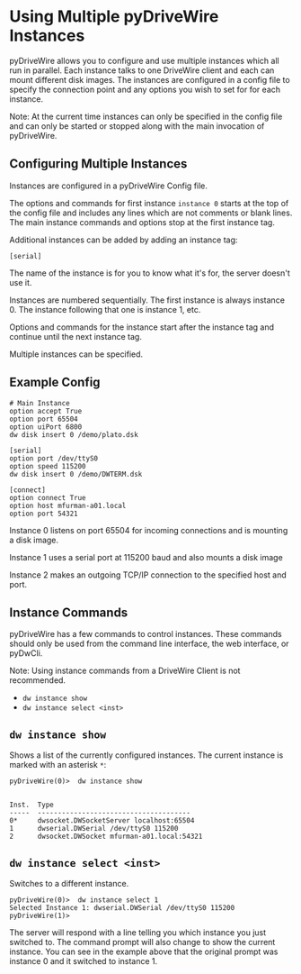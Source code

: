 # Using Multiple pyDriveWire Instances

pyDriveWire allows you to configure and use multiple instances which all run in parallel.  Each instance talks to one DriveWire client and each can mount different disk images.  The instances are configured in a config file to specify the connection point and any options you wish to set for for each instance.

Note:  At the current time instances can only be specified in the config file and can only be started or stopped along with the main invocation of pyDriveWire.

## Configuring Multiple Instances

Instances are configured in a pyDriveWire Config file.

The options and commands for first instance `instance 0`  starts at the top of the config file and includes any lines which are not comments or blank lines.  The main instance commands and options stop at the first instance tag.

Additional instances can be added by adding an instance tag:

    [serial]
    
The name of the instance is for you to know what it's for, the server doesn't use it.

Instances are numbered sequentially.  The first instance is always instance 0.  The instance following that one is instance 1, etc.

Options and commands for the instance start after the instance tag and continue until the next instance tag.

Multiple instances can be specified.

## Example Config

    # Main Instance 
    option accept True
    option port 65504
    option uiPort 6800
    dw disk insert 0 /demo/plato.dsk
    
    [serial]
    option port /dev/ttyS0
    option speed 115200
    dw disk insert 0 /demo/DWTERM.dsk
    
    [connect]
    option connect True
    option host mfurman-a01.local
    option port 54321

Instance 0 listens on port 65504 for incoming connections and is mounting a disk image.

Instance 1 uses a serial port at 115200 baud and also mounts a disk image

Instance 2 makes an outgoing TCP/IP connection to the specified host and port.

## Instance Commands

pyDriveWire has a few commands to control instances.  These commands should only be used from the command line interface, the web interface, or pyDwCli.

Note: Using instance commands from a DriveWire Client is not recommended.

* `dw instance show`
* `dw instance select <inst>`

## `dw instance show`

Shows a list of the currently configured instances.  The current instance is marked with an asterisk `*`:

    pyDriveWire(0)>  dw instance show
    
    
    Inst.  Type
    -----  --------------------------------------
    0*     dwsocket.DWSocketServer localhost:65504
    1      dwserial.DWSerial /dev/ttyS0 115200
    2      dwsocket.DWSocket mfurman-a01.local:54321

## `dw instance select <inst>`

Switches to a different instance.

    pyDriveWire(0)>  dw instance select 1
    Selected Instance 1: dwserial.DWSerial /dev/ttyS0 115200
    pyDriveWire(1)>
    
The server will respond with a line telling you which instance you just switched to.
The command prompt will also change to show the current instance.  You can see in the example above that the original prompt was instance 0 and it switched to instance 1.